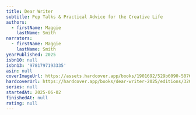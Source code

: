 ```yaml
---
title: Dear Writer
subtitle: Pep Talks & Practical Advice for the Creative Life
authors:
  - firstName: Maggie
    lastName: Smith
narrators:
  - firstName: Maggie
    lastName: Smith
yearPublished: 2025
isbn10: null
isbn13: '9781797193335'
asin: null
coverImageUrl: https://assets.hardcover.app/books/1901692/529b6090-5076-468b-a4f2-3bc55d732e4e.jpg
hardcoverUrl: https://hardcover.app/books/dear-writer-2025/editions/32046173
series: null
startedAt: 2025-06-02
finishedAt: null
rating: null
---
```

